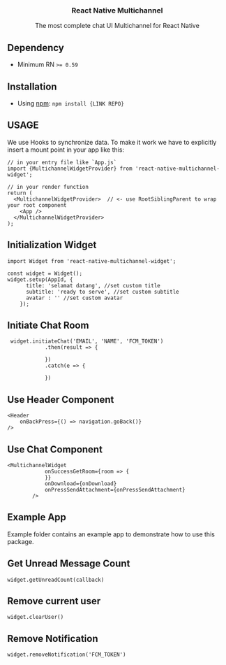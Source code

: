 
<h3 align="center">
  React Native Multichannel
</h3>
<p align="center">
  The most complete chat UI Multichannel for React Native
</p>

## Dependency

- Minimum RN `>= 0.59`

## Installation

- Using [npm](https://www.npmjs.com/#getting-started): `npm install {LINK REPO}`

## USAGE
We use Hooks to synchronize data. To make it work we have to explicitly insert a mount point in your app like this:
```
// in your entry file like `App.js`
import {MultichannelWidgetProvider} from 'react-native-multichannel-widget';

// in your render function 
return (
  <MultichannelWidgetProvider>  // <- use RootSiblingParent to wrap your root component
    <App />
  </MultichannelWidgetProvider>
);
```
## Initialization Widget
```
import Widget from 'react-native-multichannel-widget';

const widget = Widget();
widget.setup(AppId, {
      title: 'selamat datang', //set custom title
      subtitle: 'ready to serve', //set custom subtitle
      avatar : '' //set custom avatar
    });

```
## Initiate Chat Room
```
 widget.initiateChat('EMAIL', 'NAME', 'FCM_TOKEN')
            .then(result => {
                
            })
            .catch(e => {
                
            })
```

## Use Header Component 
```
<Header
    onBackPress={() => navigation.goBack()}
/>
```
## Use Chat Component
```
<MultichannelWidget
            onSuccessGetRoom={room => {
            }}
            onDownload={onDownload}
            onPressSendAttachment={onPressSendAttachment}
        />
```
 
## Example App
Example folder contains an example app to demonstrate how to use this package.

## Get Unread Message Count
```
widget.getUnreadCount(callback)
```

## Remove current user
```
widget.clearUser()
```
## Remove Notification
```
widget.removeNotification('FCM_TOKEN')
```
 
